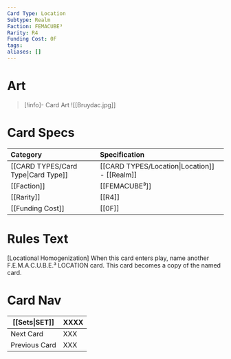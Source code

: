 ```yaml
---
Card Type: Location
Subtype: Realm
Faction: FEMACUBE³
Rarity: R4
Funding Cost: 0F
tags: 
aliases: []
---
```

# Art

> [!info]- Card Art
> ![[Bruydac.jpg]]

# Card Specs

| Category | Specification| 
| :--- | :--- |
| [[CARD TYPES/Card Type\|Card Type]] | [[CARD TYPES/Location\|Location]] - [[Realm]] |  
| [[Faction]] | [[FEMACUBE³]] |  
| [[Rarity]] | [[R4]] |  
| [[Funding Cost]] | [[0F]] | 

# Rules Text  

[Locational Homogenization] 
When this card enters play, name another F.E.M.A.C.U.B.E.³ LOCATION card.
This card becomes a copy of the named card.


# Card Nav

| [[Sets\|SET]]           | XXXX |
| ------------- | ------------------------------ |
| Next Card     | XXX |
| Previous Card | XXX |



